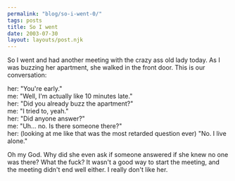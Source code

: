 ```yaml
---
permalink: "blog/so-i-went-0/"
tags: posts
title: So I went
date: 2003-07-30
layout: layouts/post.njk
---
```


So I went and had another meeting with the crazy ass old lady today. As I was buzzing her apartment, she walked in the front door. This is our conversation:

her: "You're early."  
me: "Well, I'm actually like 10 minutes late."  
her: "Did you already buzz the apartment?"  
me: "I tried to, yeah."  
her: "Did anyone answer?"  
me: "Uh... no. Is there someone there?"  
her: (looking at me like that was the most retarded question ever) "No. I live alone."

Oh my God. Why did she even ask if someone answered if she knew no one was there? What the fuck? It wasn't a good way to start the meeting, and the meeting didn't end well either. I really don't like her.